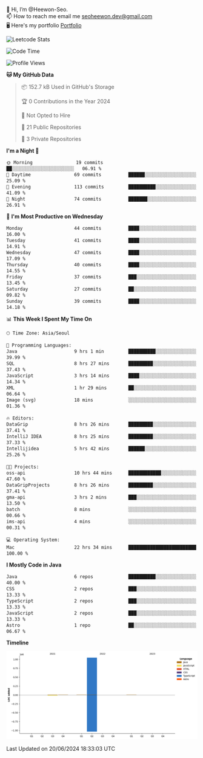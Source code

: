 👋 Hi, I’m @Heewon-Seo.  
📫 How to reach me email me seoheewon.dev@gmail.com   
🖥 Here's my portfolio [Portfolio](https://haileynotes.notion.site/HEEWON-SEO-f98fe97412ee4a6a94fd24fe6832f84c)

![Leetcode Stats](https://leetcode.card.workers.dev/?username=Heewon-Seo)

 <!--START_SECTION:waka-->
![Code Time](http://img.shields.io/badge/Code%20Time-1%2C193%20hrs%2053%20mins-blue)

![Profile Views](http://img.shields.io/badge/Profile%20Views-0-blue)

**🐱 My GitHub Data** 

> 📦 152.7 kB Used in GitHub's Storage 
 > 
> 🏆 0 Contributions in the Year 2024
 > 
> 🚫 Not Opted to Hire
 > 
> 📜 21 Public Repositories 
 > 
> 🔑 3 Private Repositories 
 > 
**I'm a Night 🦉** 

```text
🌞 Morning                19 commits          ██░░░░░░░░░░░░░░░░░░░░░░░   06.91 % 
🌆 Daytime                69 commits          ██████░░░░░░░░░░░░░░░░░░░   25.09 % 
🌃 Evening                113 commits         ██████████░░░░░░░░░░░░░░░   41.09 % 
🌙 Night                  74 commits          ███████░░░░░░░░░░░░░░░░░░   26.91 % 
```
📅 **I'm Most Productive on Wednesday** 

```text
Monday                   44 commits          ████░░░░░░░░░░░░░░░░░░░░░   16.00 % 
Tuesday                  41 commits          ████░░░░░░░░░░░░░░░░░░░░░   14.91 % 
Wednesday                47 commits          ████░░░░░░░░░░░░░░░░░░░░░   17.09 % 
Thursday                 40 commits          ████░░░░░░░░░░░░░░░░░░░░░   14.55 % 
Friday                   37 commits          ███░░░░░░░░░░░░░░░░░░░░░░   13.45 % 
Saturday                 27 commits          ██░░░░░░░░░░░░░░░░░░░░░░░   09.82 % 
Sunday                   39 commits          ████░░░░░░░░░░░░░░░░░░░░░   14.18 % 
```


📊 **This Week I Spent My Time On** 

```text
🕑︎ Time Zone: Asia/Seoul

💬 Programming Languages: 
Java                     9 hrs 1 min         ██████████░░░░░░░░░░░░░░░   39.99 % 
SQL                      8 hrs 27 mins       █████████░░░░░░░░░░░░░░░░   37.43 % 
JavaScript               3 hrs 14 mins       ████░░░░░░░░░░░░░░░░░░░░░   14.34 % 
XML                      1 hr 29 mins        ██░░░░░░░░░░░░░░░░░░░░░░░   06.64 % 
Image (svg)              18 mins             ░░░░░░░░░░░░░░░░░░░░░░░░░   01.36 % 

🔥 Editors: 
DataGrip                 8 hrs 26 mins       █████████░░░░░░░░░░░░░░░░   37.41 % 
IntelliJ IDEA            8 hrs 25 mins       █████████░░░░░░░░░░░░░░░░   37.33 % 
Intellijidea             5 hrs 42 mins       ██████░░░░░░░░░░░░░░░░░░░   25.26 % 

🐱‍💻 Projects: 
oss-api                  10 hrs 44 mins      ████████████░░░░░░░░░░░░░   47.60 % 
DataGripProjects         8 hrs 26 mins       █████████░░░░░░░░░░░░░░░░   37.41 % 
gma-api                  3 hrs 2 mins        ███░░░░░░░░░░░░░░░░░░░░░░   13.50 % 
batch                    8 mins              ░░░░░░░░░░░░░░░░░░░░░░░░░   00.66 % 
ims-api                  4 mins              ░░░░░░░░░░░░░░░░░░░░░░░░░   00.31 % 

💻 Operating System: 
Mac                      22 hrs 34 mins      █████████████████████████   100.00 % 
```

**I Mostly Code in Java** 

```text
Java                     6 repos             ██████████░░░░░░░░░░░░░░░   40.00 % 
CSS                      2 repos             ███░░░░░░░░░░░░░░░░░░░░░░   13.33 % 
TypeScript               2 repos             ███░░░░░░░░░░░░░░░░░░░░░░   13.33 % 
JavaScript               2 repos             ███░░░░░░░░░░░░░░░░░░░░░░   13.33 % 
Astro                    1 repo              ██░░░░░░░░░░░░░░░░░░░░░░░   06.67 % 
```



**Timeline**

![Lines of Code chart](https://raw.githubusercontent.com/Heewon-Seo/Heewon-Seo/main/assets/bar_graph.png)


 Last Updated on 20/06/2024 18:33:03 UTC
<!--END_SECTION:waka-->

